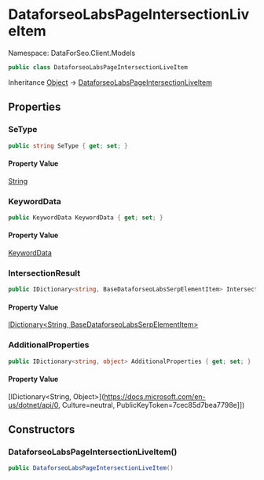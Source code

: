 # DataforseoLabsPageIntersectionLiveItem

Namespace: DataForSeo.Client.Models

```csharp
public class DataforseoLabsPageIntersectionLiveItem
```

Inheritance [Object](https://docs.microsoft.com/en-us/dotnet/api/Object) → [DataforseoLabsPageIntersectionLiveItem](./DataforseoLabsPageIntersectionLiveItem.md)

## Properties

### **SeType**

```csharp
public string SeType { get; set; }
```

#### Property Value

[String](https://docs.microsoft.com/en-us/dotnet/api/String)<br>

### **KeywordData**

```csharp
public KeywordData KeywordData { get; set; }
```

#### Property Value

[KeywordData](./KeywordData.md)<br>

### **IntersectionResult**

```csharp
public IDictionary<string, BaseDataforseoLabsSerpElementItem> IntersectionResult { get; set; }
```

#### Property Value

[IDictionary&lt;String, BaseDataforseoLabsSerpElementItem&gt;](./BaseDataforseoLabsSerpElementItem.md)<br>

### **AdditionalProperties**

```csharp
public IDictionary<string, object> AdditionalProperties { get; set; }
```

#### Property Value

[IDictionary&lt;String, Object&gt;](https://docs.microsoft.com/en-us/dotnet/api/0, Culture=neutral, PublicKeyToken=7cec85d7bea7798e]])<br>

## Constructors

### **DataforseoLabsPageIntersectionLiveItem()**

```csharp
public DataforseoLabsPageIntersectionLiveItem()
```
